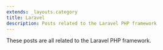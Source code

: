 ```yaml
---
extends: _layouts.category
title: Laravel
description: Posts related to the Laravel PHP framework
---
```


These posts are all related to the Laravel PHP framework.
